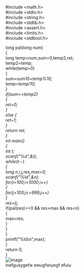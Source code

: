 #include <math.h>  
#include <stdio.h>  
#include <string.h>  
#include <stdlib.h>  
#include <assert.h>  
#include <limits.h>  
#include <stdbool.h>  

  
  long pal(long num)  
  {  
  long temp=num,sum=0,temp2,ret;  
  temp2=temp;  
  while(temp>0)  
  {  
  sum=sum*10+temp%10;  
  temp=temp/10;  
  }  
  if(sum==temp2)  
  {  
  ret=0;  
  }  
  else {  
  ret=1;  
  }  
  return ret;  
  }  
int main()  
        {  
        int t;   
        scanf("%d",&t);  
        while(t--)  
        {  
        long n,i,j,res,max=0;   
        scanf("%ld",&n);  
        for(i=100;i<1000;i++)  
        {  
        for(j=100;j<=999;j++)  
        {  
        res=i*j;  
        if(pal(res)==0 && res>max && res<n)  
        {  
        max=res;  
        }  
        }  
        }  
        printf("%ld\n",max);  
        }  
        return 0;  
        }  
        ![image](https://user-images.githubusercontent.com/117881871/206479078-2532f45b-b905-4cf5-bdc2-bec7ce33448e.png)  
        inefgusygefw
        ewugfwiyegf
        efuiu
